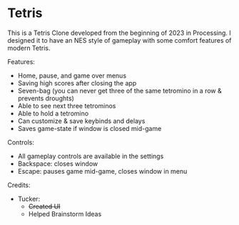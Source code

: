 # Tetris
This is a Tetris Clone developed from the beginning of 2023 in Processing. I designed it to have an NES style of gameplay with some comfort features of modern Tetris.

Features:
- Home, pause, and game over menus
- Saving high scores after closing the app
- Seven-bag (you can never get three of the same tetromino in a row & prevents droughts)
- Able to see next three tetrominos
- Able to hold a tetromino
- Can customize & save keybinds and delays
- Saves game-state if window is closed mid-game

Controls:
- All gameplay controls are available in the settings
- Backspace: closes window
- Escape: pauses game mid-game, closes window in menu

Credits:
 - Tucker:
    - ~~Created UI~~
    - Helped Brainstorm Ideas

